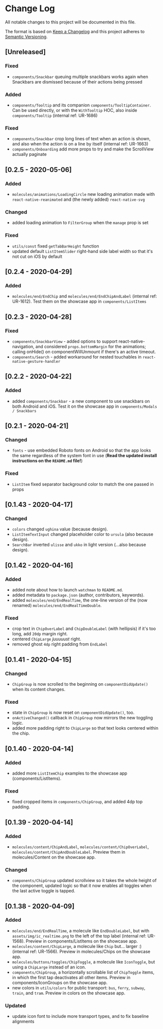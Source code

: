 # Change Log

All notable changes to this project will be documented in this file.

The format is based on [Keep a Changelog](http://keepachangelog.com/)
and this project adheres to [Semantic Versioning](http://semver.org/).

## [Unreleased]

### Fixed

- `components/Snackbar` queuing multiple snackbars works again when Snackbars are dismissed because of their actions being pressed

### Added

- `components/Tooltip` and its companion `components/TooltipContainer`. Can be used directly, or with the `WithTooltip` HOC, also inside `components/Tooltip` (internal ref: UR-1686)

### Fixed

- `components/Snackbar` crop long lines of text when an action is shown, and also when the action is on a line by itself (internal ref: UR-1663)
- `components/Onboarding` add more props to try and make the ScrollView actually paginate

## [0.2.5 - 2020-05-06]

### Added

- `molecules/animations/LoadingCircle` new loading animation made with `react-native-reanimated` and (the newly added) `react-native-svg`

### Changed

- added loading animation to `FilterGroup` when the `manage` prop is set

### Fixed

- `utils/const` fixed `getTabBarHeight` function
- updated default `ListItemSlider` right-hand side label width so that it's not cut on iOS by default

## [0.2.4 - 2020-04-29]

### Added

- `molecules/end/EndChip` and `molecules/end/EndChipAndLabel` (internal ref: UR-1612). Test them on the showcase app in `components/ListItems`

## [0.2.3 - 2020-04-28]

### Fixed

- `components/SnackbarView` - added options to support react-native-navigation, and considered `props.bottomMargin` for the animations; calling onHide() on componentWillUnmount if there's an active timeout.
- `components/Search` - added workaround for nested touchables in `react-native-gesture-handler`

## [0.2.2 - 2020-04-22]

### Added

- added `components/Snackbar` - a new component to use snackbars on both Android and iOS. Test it on the showcase app in `components/Modals / Snackbars`

## [0.2.1 - 2020-04-21]

### Changed

- `fonts` - use embedded Roboto fonts on Android so that the app looks the same regardless of the system font in use (**Read the updated install instructions on the `README.md` file!**)

### Fixed

- `ListItem` fixed separator background color to match the one passed in props

## [0.1.43 - 2020-04-17]

### Changed

- `colors` changed `ughina` value (because design).
- `ListItemTextInput` changed placeholder color to `ursula` (also because design).
- `SearchBar` inverted `ulisse` and `ukko` in light version (...also because design).

## [0.1.42 - 2020-04-16]

### Added

- added note about how to launch `watchman` to `README.md`.
- added metadata to `package.json` (author, contributors, keywords).
- added `molecules/end/EndRealTime`, the one-line version of the (now renamed) `molecules/end/EndRealTimeDouble`.

### Fixed

- crop text in `ChipOverLabel` and `ChipDoubleLabel` (with hellipsis) if it's too long, add `20dp` margin right.
- centered `ChipLarge` _juuuuust_ right.
- removed ghost `4dp` right padding from `EndLabel`

## [0.1.41 - 2020-04-15]

### Changed

- `ChipGroup` is now scrolled to the beginning on `componentDidUpdate()` when its content changes.

### Fixed

- state in `ChipGroup` is now reset on `componentDidUpdate()`, too.
- `onActiveChanged()` callback in `ChipGroup` now mirrors the new toggling logic.
- added more padding right to `ChipLarge` so that text looks centered within the chip.

## [0.1.40 - 2020-04-14]

### Added

- added more `ListItemChip` examples to the showcase app (components/ListItems).

### Fixed

- fixed cropped items in `components/ChipGroup`, and added 4dp top padding.

## [0.1.39 - 2020-04-14]

### Added

- `molecules/content/ChipAndLabel`, `molecules/content/ChipOverLabel`, `molecules/content/ChipAndDoubleLabel`. Preview them in molecules/Content on the showcase app.

### Changed

- `components/ChipGroup` updated scrollview so it takes the whole height of the component, updated logic so that it now enables all toggles when the last active toggle is tapped.

## [0.1.38 - 2020-04-09]

### Added

- `molecules/end/EndRealTime`, a molecule like `EndDoubleLabel`, but with `assets/img/ic_realtime.png` to the left of the top label (internal ref: UR-1568). Preview in components/ListItems on the showcase app.
- `molecules/content/ChipLarge`, a molecule like `Chip` but... larger :) (internal ref: UR-1566). Preview in molecules/Chips on the showcase app.
- `molecules/buttons/toggles/ChipToggle`, a molecule like `IconToggle`, but using a `ChipLarge` instead of an icon.
- `components/ChipGroup`, a horizontally scrollable list of `ChipToggle` items, in which the first tap deactivates all other items. Preview in components/IconGroups on the showcase app.
- new colors in `utils/colors` for public transport: `bus`, `ferry`, `subway`, `train`, and `tram`. Preview in colors on the showcase app.

### Updated

- update icon font to include more transport types, and to fix baseline alignments
